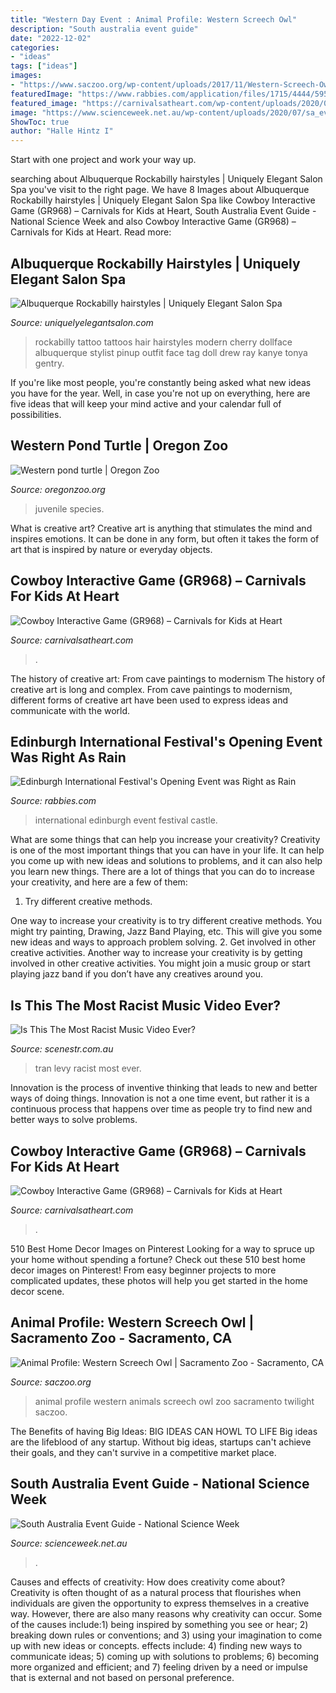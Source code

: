 ```yaml
---
title: "Western Day Event : Animal Profile: Western Screech Owl"
description: "South australia event guide"
date: "2022-12-02"
categories:
- "ideas"
tags: ["ideas"]
images:
- "https://www.saczoo.org/wp-content/uploads/2017/11/Western-Screech-Owl_-APR-2016_TC-4-copy.jpg"
featuredImage: "https://www.rabbies.com/application/files/1715/4444/5954/Castle_OG.jpg"
featured_image: "https://carnivalsatheart.com/wp-content/uploads/2020/06/cowboy-operation-game.jpeg-scaled.jpg"
image: "https://www.scienceweek.net.au/wp-content/uploads/2020/07/sa_event_guide.jpg"
ShowToc: true
author: "Halle Hintz I"
---
```



Start with one project and work your way up.

	

		
searching about Albuquerque Rockabilly hairstyles | Uniquely Elegant Salon Spa you've visit to the right page. We have 8 Images about Albuquerque Rockabilly hairstyles | Uniquely Elegant Salon Spa like Cowboy Interactive Game (GR968) – Carnivals for Kids at Heart, South Australia Event Guide - National Science Week and also Cowboy Interactive Game (GR968) – Carnivals for Kids at Heart. Read more:
		
    
## Albuquerque Rockabilly Hairstyles | Uniquely Elegant Salon Spa

<img loading=lazy src="http://www.uniquelyelegantsalon.com/wp-content/uploads/2014/06/modern-rockabilly-tattoos-albuqueruque.jpg" onerror="this.onerror=null;this.src='https://tse4.mm.bing.net/th?id=OIP.Ta2peDJhgmbeWDgQm2E-tQHaLG&amp;pid=15.1';" alt="Albuquerque Rockabilly hairstyles | Uniquely Elegant Salon Spa">

_Source: uniquelyelegantsalon.com_

>rockabilly tattoo tattoos hair hairstyles modern cherry dollface albuquerque stylist pinup outfit face tag doll drew ray kanye tonya gentry. 

	

If you're like most people, you're constantly being asked what new ideas you have for the year. Well, in case you're not up on everything, here are five ideas that will keep your mind active and your calendar full of possibilities. 

    
## Western Pond Turtle | Oregon Zoo

<img loading=lazy src="https://www.oregonzoo.org/sites/default/files/gallery/images/H_orig_turtle_western_pond_gal.jpg" onerror="this.onerror=null;this.src='https://tse3.mm.bing.net/th?id=OIP.km2fnyYH8V-HNE2_31iH-QHaE6&amp;pid=15.1';" alt="Western pond turtle | Oregon Zoo">

_Source: oregonzoo.org_

>juvenile species. 

	

What is creative art?
Creative art is anything that stimulates the mind and inspires emotions. It can be done in any form, but often it takes the form of art that is inspired by nature or everyday objects.

    
## Cowboy Interactive Game (GR968) – Carnivals For Kids At Heart

<img loading=lazy src="https://carnivalsatheart.com/wp-content/uploads/2020/06/cowboy-operation-game.jpeg-scaled.jpg" onerror="this.onerror=null;this.src='https://tse4.mm.bing.net/th?id=OIP._VlgWax-kbF1cia3gN-azAHaMG&amp;pid=15.1';" alt="Cowboy Interactive Game (GR968) – Carnivals for Kids at Heart">

_Source: carnivalsatheart.com_

>. 

	

The history of creative art: From cave paintings to modernism
The history of creative art is long and complex. From cave paintings to modernism, different forms of creative art have been used to express ideas and communicate with the world.

    
## Edinburgh International Festival&#039;s Opening Event Was Right As Rain

<img loading=lazy src="https://www.rabbies.com/application/files/1715/4444/5954/Castle_OG.jpg" onerror="this.onerror=null;this.src='https://tse1.mm.bing.net/th?id=OIP.7KfyUMpbhumqy1yylV1HTAHaD4&amp;pid=15.1';" alt="Edinburgh International Festival&#039;s Opening Event was Right as Rain">

_Source: rabbies.com_

>international edinburgh event festival castle. 

	

What are some things that can help you increase your creativity?
Creativity is one of the most important things that you can have in your life. It can help you come up with new ideas and solutions to problems, and it can also help you learn new things. There are a lot of things that you can do to increase your creativity, and here are a few of them: 
1. Try different creative methods.

One way to increase your creativity is to try different creative methods. You might try painting, Drawing, Jazz Band Playing, etc. This will give you some new ideas and ways to approach problem solving. 
2. Get involved in other creative activities.
Another way to increase your creativity is by getting involved in other creative activities. You might join a music group or start playing jazz band if you don’t have any creatives around you.

    
## Is This The Most Racist Music Video Ever?

<img loading=lazy src="https://scenestr.com.au/media/k2/items/cache/788ff92e9a59aeb146ed681b6c832028_L.jpg" onerror="this.onerror=null;this.src='https://tse1.mm.bing.net/th?id=OIP.dwRacF8M9sFlMJUZiJ4MOgHaDt&amp;pid=15.1';" alt="Is This The Most Racist Music Video Ever?">

_Source: scenestr.com.au_

>tran levy racist most ever. 

	

Innovation is the process of inventive thinking that leads to new and better ways of doing things. Innovation is not a one time event, but rather it is a continuous process that happens over time as people try to find new and better ways to solve problems.

    
## Cowboy Interactive Game (GR968) – Carnivals For Kids At Heart

<img loading=lazy src="https://carnivalsatheart.com/wp-content/uploads/2020/06/cowboy-operation-game.jpeg-scaled-562x919.jpg" onerror="this.onerror=null;this.src='https://tse4.mm.bing.net/th?id=OIP.CDSImcMNAv7JVORp2wMZhwHaMH&amp;pid=15.1';" alt="Cowboy Interactive Game (GR968) – Carnivals for Kids at Heart">

_Source: carnivalsatheart.com_

>. 

	

510 Best Home Decor Images on Pinterest
Looking for a way to spruce up your home without spending a fortune? Check out these 510 best home decor images on Pinterest! From easy beginner projects to more complicated updates, these photos will help you get started in the home decor scene.

    
## Animal Profile: Western Screech Owl | Sacramento Zoo - Sacramento, CA

<img loading=lazy src="https://www.saczoo.org/wp-content/uploads/2017/11/Western-Screech-Owl_-APR-2016_TC-4-copy.jpg" onerror="this.onerror=null;this.src='https://tse4.mm.bing.net/th?id=OIP.K-vpjsP7bEub_A_T0KdQGwHaEc&amp;pid=15.1';" alt="Animal Profile: Western Screech Owl | Sacramento Zoo - Sacramento, CA">

_Source: saczoo.org_

>animal profile western animals screech owl zoo sacramento twilight saczoo. 

	

The Benefits of having Big Ideas:
BIG IDEAS CAN HOWL TO LIFE
Big ideas are the lifeblood of any startup. Without big ideas, startups can't achieve their goals, and they can't survive in a competitive market place.

    
## South Australia Event Guide - National Science Week

<img loading=lazy src="https://www.scienceweek.net.au/wp-content/uploads/2020/07/sa_event_guide.jpg" onerror="this.onerror=null;this.src='https://tse2.mm.bing.net/th?id=OIP.aq7SKQ_NefVxSJN5Wb11QgHaFO&amp;pid=15.1';" alt="South Australia Event Guide - National Science Week">

_Source: scienceweek.net.au_

>. 

	

Causes and effects of creativity: How does creativity come about?
Creativity is often thought of as a natural process that flourishes when individuals are given the opportunity to express themselves in a creative way. However, there are also many reasons why creativity can occur. Some of the causes include:1) being inspired by something you see or hear; 2) breaking down rules or conventions; and 3) using your imagination to come up with new ideas or concepts. effects include: 4) finding new ways to communicate ideas; 5) coming up with solutions to problems; 6) becoming more organized and efficient; and 7) feeling driven by a need or impulse that is external and not based on personal preference.

